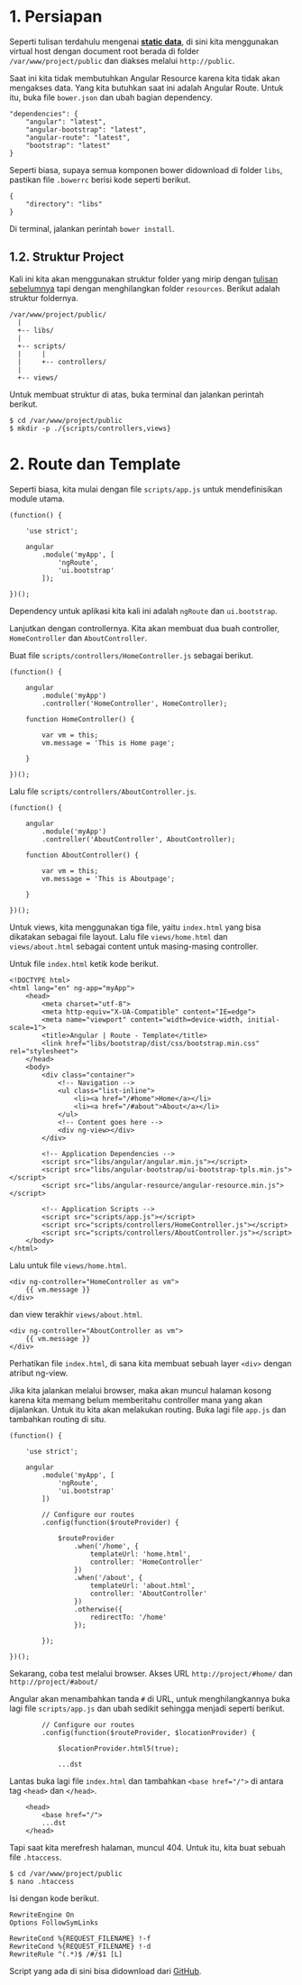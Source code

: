 # 1. Persiapan

Seperti tulisan terdahulu mengenai [**static data**][1], di sini kita menggunakan virtual host dengan document root berada di folder `/var/www/project/public` dan diakses melalui `http://public`.

Saat ini kita tidak membutuhkan Angular Resource karena kita tidak akan mengakses data. Yang kita butuhkan saat ini adalah Angular Route. Untuk itu, buka file `bower.json` dan ubah bagian dependency.

```
"dependencies": {
    "angular": "latest",
    "angular-bootstrap": "latest",
    "angular-route": "latest",
    "bootstrap": "latest"
}
```

Seperti biasa, supaya semua komponen bower didownload di folder `libs`, pastikan file `.bowerrc` berisi kode seperti berikut.

```
{
    "directory": "libs"
}
```

Di terminal, jalankan perintah `bower install`.

## 1.2. Struktur Project

Kali ini kita akan menggunakan struktur folder yang mirip dengan [tulisan sebelumnya][1] tapi dengan menghilangkan folder `resources`. Berikut adalah struktur foldernya.

```
/var/www/project/public/
  |
  +-- libs/
  |
  +-- scripts/
  |     |
  |     +-- controllers/
  |
  +-- views/
```

Untuk membuat struktur di atas, buka terminal dan jalankan perintah berikut.

```
$ cd /var/www/project/public
$ mkdir -p ./{scripts/controllers,views}
```

# 2. Route dan Template

Seperti biasa, kita mulai dengan file `scripts/app.js` untuk mendefinisikan module utama.

```
(function() {

    'use strict';

    angular
        .module('myApp', [
            'ngRoute',
            'ui.bootstrap'
        ]);

})();
```

Dependency untuk aplikasi kita kali ini adalah `ngRoute` dan `ui.bootstrap`.

Lanjutkan dengan controllernya. Kita akan membuat dua buah controller, `HomeController` dan `AboutController`.

Buat file `scripts/controllers/HomeController.js` sebagai berikut.

```
(function() {

    angular
        .module('myApp')
        .controller('HomeController', HomeController);

    function HomeController() {

        var vm = this;
        vm.message = 'This is Home page';

    }

})();
```

Lalu file `scripts/controllers/AboutController.js`.

```
(function() {

    angular
        .module('myApp')
        .controller('AboutController', AboutController);

    function AboutController() {

        var vm = this;
        vm.message = 'This is Aboutpage';

    }

})();
```

Untuk views, kita menggunakan tiga file, yaitu `index.html` yang bisa dikatakan sebagai file layout. Lalu file `views/home.html` dan `views/about.html` sebagai content untuk masing-masing controller.

Untuk file `index.html` ketik kode berikut.

```
<!DOCTYPE html>
<html lang="en" ng-app="myApp">
    <head>
        <meta charset="utf-8">
        <meta http-equiv="X-UA-Compatible" content="IE=edge">
        <meta name="viewport" content="width=device-width, initial-scale=1">
        <title>Angular | Route - Template</title>
        <link href="libs/bootstrap/dist/css/bootstrap.min.css" rel="stylesheet">
    </head>
    <body>
        <div class="container">
            <!-- Navigation -->
            <ul class="list-inline">
                <li><a href="/#home">Home</a></li>
                <li><a href="/#about">About</a></li>
            </ul>
            <!-- Content goes here -->
            <div ng-view></div>
        </div>

        <!-- Application Dependencies -->
        <script src="libs/angular/angular.min.js"></script>
        <script src="libs/angular-bootstrap/ui-bootstrap-tpls.min.js"></script>
        <script src="libs/angular-resource/angular-resource.min.js"></script>

        <!-- Application Scripts -->
        <script src="scripts/app.js"></script>
        <script src="scripts/controllers/HomeController.js"></script>
        <script src="scripts/controllers/AboutController.js"></script>
    </body>
</html>
```

Lalu untuk file `views/home.html`.

```
<div ng-controller="HomeController as vm">
    {{ vm.message }}
</div>
```

dan view terakhir `views/about.html`.

```
<div ng-controller="AboutController as vm">
    {{ vm.message }}
</div>
```

Perhatikan file `index.html`, di sana kita membuat sebuah layer `<div>` dengan atribut ng-view.

Jika kita jalankan melalui browser, maka akan muncul halaman kosong karena kita memang belum memberitahu controller mana yang akan dijalankan. Untuk itu kita akan melakukan routing. Buka lagi file `app.js` dan tambahkan routing di situ.

```
(function() {

    'use strict';

    angular
        .module('myApp', [
            'ngRoute',
            'ui.bootstrap'
        ])

        // Configure our routes
        .config(function($routeProvider) {

            $routeProvider
                .when('/home', {
                    templateUrl: 'home.html',
                    controller: 'HomeController'
                })
                .when('/about', {
                    templateUrl: 'about.html',
                    controller: 'AboutController'
                })
                .otherwise({
                    redirectTo: '/home'
                });

        });

})();
```

Sekarang, coba test melalui browser. Akses URL `http://project/#home/` dan `http://project/#about/`

Angular akan menambahkan tanda `#` di URL, untuk menghilangkannya buka lagi file `scripts/app.js` dan ubah sedikit sehingga menjadi seperti berikut.

```
        // Configure our routes
        .config(function($routeProvider, $locationProvider) {
        
            $locationProvider.html5(true);

            ...dst
```

Lantas buka lagi file `index.html` dan tambahkan `<base href="/">` di antara tag `<head>` dan `</head>`.

```
    <head>
        <base href="/">
        ...dst
    </head>
```

Tapi saat kita merefresh halaman, muncul 404. Untuk itu, kita buat sebuah file `.htaccess`.

```
$ cd /var/www/project/public
$ nano .htaccess
```

Isi dengan kode berikut.

```
RewriteEngine On
Options FollowSymLinks

RewriteCond %{REQUEST_FILENAME} !-f
RewriteCond %{REQUEST_FILENAME} !-d
RewriteRule ^(.*)$ /#/$1 [L]
```

Script yang ada di sini bisa didownload dari [GitHub][2].

[1]: https://github.com/modikaktus/angular/blob/master/books/static-data.md
[2]: https://github.com/modikaktus/angular